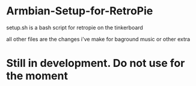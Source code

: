 # Armbian-Setup-for-RetroPie
setup.sh is a bash script for retropie on the  tinkerboard

all other files are the changes i've make for baground music or other extra


# Still in development. Do not use for the moment
